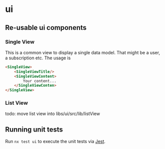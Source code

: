 # ui

## Re-usable ui components
### Single View
This is a common view to display a single data model. That might be a user, a subscription etc.
The usage is
```html
<SingleView>
    <SingleViewTitle/>
    <SingleViewContent>
        Your content...
    </SingleViewConten>
</SingleView>
```

### List View
todo: move list view into libs/ui/src/lib/listView

## Running unit tests

Run `nx test ui` to execute the unit tests via [Jest](https://jestjs.io).
